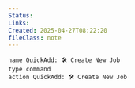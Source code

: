 ```yaml
---
Status: 
Links: 
Created: 2025-04-27T08:22:20
fileClass: note
---
```

```button
name QuickAdd: 🛠 Create New Job
type command
action QuickAdd: 🛠 Create New Job
```
